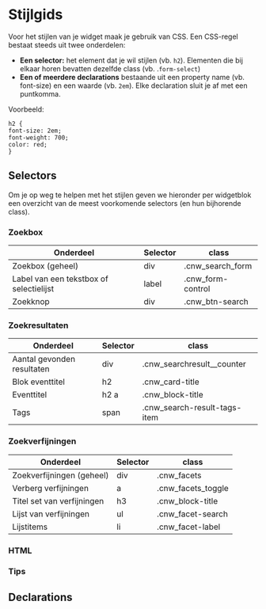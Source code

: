 ---
---

# Stijlgids

Voor het stijlen van je widget maak je gebruik van CSS. Een CSS-regel bestaat steeds uit twee onderdelen:
* **Een selector:** het element dat je wil stijlen (vb. ```h2```). 
Elementen die bij elkaar horen bevatten dezelfde class (vb. .```form-select```)
* **Een of meerdere declarations** bestaande uit een property name (vb. font-size) en een waarde (vb. ```2em```). Elke declaration sluit je af met een puntkomma.

Voorbeeld:
```
h2 {
font-size: 2em;
font-weight: 700;
color: red;
}
```

## Selectors

Om je op weg te helpen met het stijlen geven we hieronder per widgetblok een overzicht van de meest voorkomende selectors (en hun bijhorende class).

### Zoekbox

| Onderdeel | Selector | class |
| -- | -- | -- | 
| Zoekbox (geheel) | div | .cnw_search_form |
| Label van een tekstbox of selectielijst | label | .cnw_form-control |
| Zoekknop | div | .cnw_btn-search |

### Zoekresultaten

| Onderdeel | Selector | class |
| -- | -- | -- | 
| Aantal gevonden resultaten | div | .cnw_searchresult__counter |
| Blok eventtitel | h2 | .cnw_card-title |
| Eventtitel | h2 a | .cnw_block-title |
| Tags | span | .cnw_search-result-tags-item |

### Zoekverfijningen

| Onderdeel | Selector | class |
| -- | -- | -- | 
| Zoekverfijningen (geheel) | div | .cnw_facets |
| Verberg verfijningen | a | .cnw_facets_toggle |
| Titel set van verfijningen | h3 | .cnw_block-title |
| Lijst van verfijningen | ul | .cnw_facet-search |
| Lijstitems | li | .cnw_facet-label  |

### HTML

### Tips




## Declarations




 
